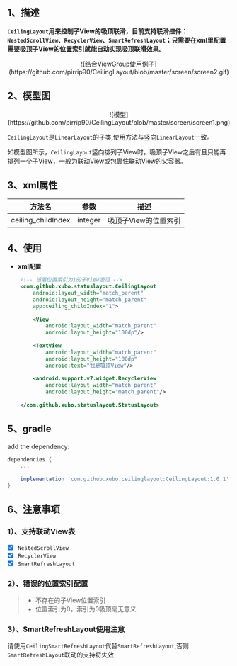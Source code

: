 ## 1、描述
**`CeilingLayout`用来控制子View的吸顶联滑，目前支持联滑控件：`NestedScrollView`、`RecyclerView`、`SmartRefreshLayout`；只需要在xml里配置需要吸顶子View的位置索引就能自动实现吸顶联滑效果。**

<div align=center>![结合ViewGroup使用例子](https://github.com/pirrip90/CeilingLayout/blob/master/screen/screen2.gif)</div>

## 2、模型图
<div align=center>![模型](https://github.com/pirrip90/CeilingLayout/blob/master/screen/screen1.png)</div>

`CeilingLayout`是`LinearLayout`的子类,使用方法与竖向`LinearLayout`一致。

如模型图所示，`CeilingLayout`竖向排列子View时，吸顶子View之后有且只能再排列一个子View，一般为联动View或包裹住联动View的父容器。

## 3、xml属性
|方法名|参数|描述|
|:---:|:---:|:---:|
| ceiling_childIndex | integer | 吸顶子View的位置索引

## 4、使用
- **xml配置**
```xml
    <!-- 设置位置索引为1的子View吸顶 -->
    <com.github.xubo.statuslayout.CeilingLayout
        android:layout_width="match_parent"
        android:layout_height="match_parent"
        app:ceiling_childIndex="1">
        
        <View
            android:layout_width="match_parent"
            android:layout_height="100dp"/>
                    
        <TextView
            android:layout_width="match_parent"
            android:layout_height="100dp"
            android:text="我是吸顶View"/>
        
        <android.support.v7.widget.RecyclerView
            android:layout_width="match_parent"
            android:layout_height="match_parent"/>
            
    </com.github.xubo.statuslayout.StatusLayout>
```

## 5、gradle
add the dependency:
```gradle
dependencies {
    ...
    
    implementation 'com.github.xubo.ceilinglayout:CeilingLayout:1.0.1'
}
```

## 6、注意事项
### 1）、支持联动View表
- [x] `NestedScrollView`
- [x] `RecyclerView`
- [x] `SmartRefreshLayout`

### 2）、错误的位置索引配置
> * 不存在的子View位置索引
> * 位置索引为0，索引为0吸顶毫无意义

### 3）、SmartRefreshLayout使用注意
请使用`CeilingSmartRefreshLayout`代替`SmartRefreshLayout`,否则`SmartRefreshLayout`联动的支持将失效









